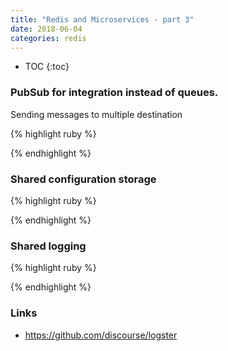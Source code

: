 ```yaml
---
title: "Redis and Microservices - part 3"
date: 2018-06-04
categories: redis
---
```



* TOC
{:toc}


### PubSub for integration instead of queues.  

Sending messages to multiple destination

{% highlight ruby %}

{% endhighlight %}


### Shared configuration storage

{% highlight ruby %}

{% endhighlight %}


### Shared logging

{% highlight ruby %}

{% endhighlight %}



### Links
* https://github.com/discourse/logster
